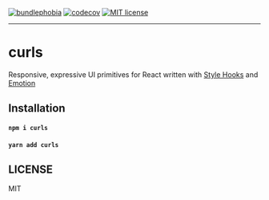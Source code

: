 [![bundlephobia](https://img.shields.io/bundlephobia/minzip/curls?style=plastic)](https://bundlephobia.com/result?p=curls)
[![codecov](https://codecov.io/gh/jaredLunde/curls/branch/master/graph/badge.svg)](https://codecov.io/gh/jaredLunde/curls)
[![MIT license](https://img.shields.io/badge/License-MIT-blue.svg)](https://lbesson.mit-license.org/)

---

# curls
Responsive, expressive  UI primitives for React written with [Style Hooks](https://style-hooks.jaredlunde.com) and [Emotion](https://github.com/emotion-js/emotion)

## Installation
#### `npm i curls`
#### `yarn add curls`

## LICENSE
MIT